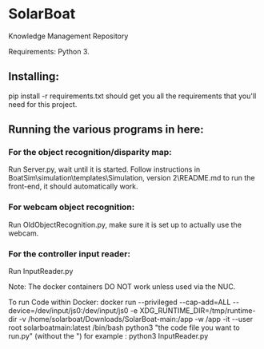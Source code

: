 # SolarBoat
Knowledge Management Repository

Requirements:
Python 3.
## Installing:
pip install -r requirements.txt should get you all the requirements that you'll need for this project.
## Running the various programs in here:
### For the object recognition/disparity map:
Run Server.py, wait until it is started.
Follow instructions in BoatSim\simulation\templates\Simulation, version 2\README.md to run the front-end, it should automatically work.
### For webcam object recognition:
Run OldObjectRecognition.py, make sure it is set up to actually use the webcam.
### For the controller input reader:
Run InputReader.py

Note: The docker containers DO NOT work unless used via the NUC.

To run Code within Docker: 
docker run --privileged --cap-add=ALL --device=/dev/input/js0:/dev/input/js0 -e XDG_RUNTIME_DIR=/tmp/runtime-dir -v /home/solarboat/Downloads/SolarBoat-main:/app -w /app -it --user root solarboatmain:latest /bin/bash
python3 "the code file you want to run.py" (without the ") for example : python3 InputReader.py
